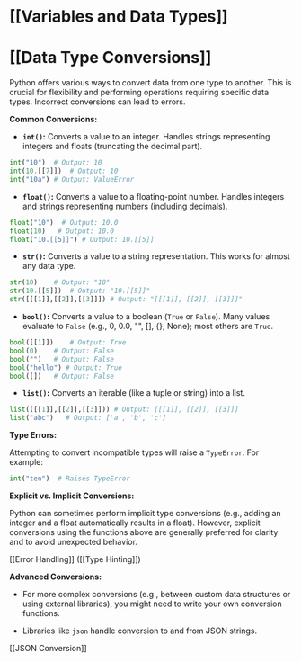 # [[Variables and Data Types]]
# [[Data Type Conversions]] 
Python offers various ways to convert data from one type to another.  This is crucial for flexibility and performing operations requiring specific data types.  Incorrect conversions can lead to errors.

**Common Conversions:**

* **`int()`:** Converts a value to an integer.  Handles strings representing integers and floats (truncating the decimal part).

```python
int("10")  # Output: 10
int(10.[[7]])  # Output: 10
int("10a") # Output: ValueError
```

* **`float()`:** Converts a value to a floating-point number.  Handles integers and strings representing numbers (including decimals).

```python
float("10")  # Output: 10.0
float(10)   # Output: 10.0
float("10.[[5]]") # Output: 10.[[5]]
```

* **`str()`:** Converts a value to a string representation. This works for almost any data type.

```python
str(10)    # Output: "10"
str(10.[[5]])  # Output: "10.[[5]]"
str([[[1]],[[2]],[[3]]]) # Output: "[[[1]], [[2]], [[3]]]"
```

* **`bool()`:** Converts a value to a boolean (`True` or `False`).  Many values evaluate to `False` (e.g., 0, 0.0, "", [], {}, None); most others are `True`.

```python
bool([[1]])    # Output: True
bool(0)    # Output: False
bool("")   # Output: False
bool("hello") # Output: True
bool([])   # Output: False
```

* **`list()`:** Converts an iterable (like a tuple or string) into a list.

```python
list(([[1]],[[2]],[[3]])) # Output: [[[1]], [[2]], [[3]]]
list("abc")   # Output: ['a', 'b', 'c']
```


**Type Errors:**

Attempting to convert incompatible types will raise a `TypeError`.  For example:

```python
int("ten")  # Raises TypeError
```

**Explicit vs. Implicit Conversions:**

Python can sometimes perform implicit type conversions (e.g., adding an integer and a float automatically results in a float). However, explicit conversions using the functions above are generally preferred for clarity and to avoid unexpected behavior.

[[Error Handling]]  ([[Type Hinting]])


**Advanced Conversions:**

*  For more complex conversions (e.g., between custom data structures or using external libraries), you might need to write your own conversion functions.

*  Libraries like `json` handle conversion to and from JSON strings.


[[JSON Conversion]]
